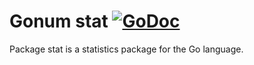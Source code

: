 # Gonum stat [![GoDoc](https://godocs.io/gonum.org/v1/gonum/stat?status.svg)](https://godocs.io/gonum.org/v1/gonum/stat)

Package stat is a statistics package for the Go language.
